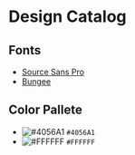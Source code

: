 # Design Catalog

## Fonts
  - [Source Sans Pro](https://fonts.google.com/specimen/Source+Sans+Pro)
  - [Bungee](https://fonts.google.com/specimen/Bungee)

## Color Pallete
  - ![#4056A1](https://placehold.it/15/#4056A1/000000?text=+) `#4056A1`
  - ![#FFFFFF](https://placehold.it/15/#FFFFFF/000000?text=+) `#FFFFFF`

<!-- Style the Nav
Change the appearance of the nav based on the following rules. The navbar should:

Be fixed to the top.
Tip: add a bunch of empty or placeholder lines or paragraphs to the body so you can see how it behaves when you scroll vertically.
Be 120 pixels in height
Be the full width of the viewport.
Have a z-index that means the nav will always be stacked on top
The <span> within the <nav> has Bungee as it's default font-family
The inner content should not be touching the viewport edge on any side and should remain 1.5ems away from all edges -->